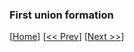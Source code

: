 ### First union formation 


[[Home](#Home)] [[<< Prev](#003-First-pregnancy)] [[Next >>](#005-Second-union-formation)]